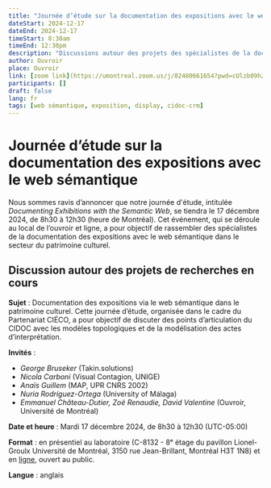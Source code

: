 ```yaml
---
title: "Journée d’étude sur la documentation des expositions avec le web sémantique"
dateStart: 2024-12-17
dateEnd: 2024-12-17
timeStart: 8:30am
timeEnd: 12:30pm
description: "Discussions autour des projets des spécialistes de la documentation des expositions avec le web sémantique"
author: Ouvroir
place: Ouvroir
link: [zoom link](https://umontreal.zoom.us/j/82480661654?pwd=cUlzb09hZ3lkd2UvcmpPbTdmQkZBQT09)
participants: []
draft: false
lang: fr
tags: [web sémantique, exposition, display, cidoc-crm]
---
```


# Journée d’étude sur la documentation des expositions avec le web sémantique

Nous sommes ravis d’annoncer que notre journée d'étude, intitulée *Documenting Exhibitions with the Semantic Web*, se tiendra le 17 décembre 2024, de 8h30 à 12h30 (heure de Montréal). Cet événement, qui se déroule au local de l’ouvroir et ligne, a pour objectif de rassembler des spécialistes de la documentation des expositions avec le web sémantique dans le secteur du patrimoine culturel.

## Discussion autour des projets de recherches en cours

**Sujet** : Documentation des expositions via le web sémantique dans le patrimoine culturel. Cette journée d’étude, organisée dans le cadre du Partenariat CIÉCO, a pour objectif de discuter des points d’articulation du CIDOC avec les modèles topologiques et de la modélisation des actes d’interprétation.

**Invités** :

- *George Bruseker* (Takin.solutions)
- *Nicola Carboni* (Visual Contagion, UNIGE)
- *Anaïs Guillem* (MAP, UPR CNRS 2002)
- *Nuria Rodríguez-Ortega* (University of Málaga)
- *Emmanuel Château-Dutier, Zoë Renaudie, David Valentine* (Ouvroir, Université de Montréal)

**Date et heure** : Mardi 17 décembre 2024, de 8h30 à 12h30 (UTC-05:00)

**Format** : en présentiel au laboratoire (C-8132 - 8ᵉ étage du pavillon Lionel-Groulx Université de Montréal, 3150 rue Jean-Brillant, Montréal H3T 1N8) et en [ligne](https://umontreal.zoom.us/j/82480661654?pwd=cUlzb09hZ3lkd2UvcmpPbTdmQkZBQT09), ouvert au public. 

**Langue** : anglais
